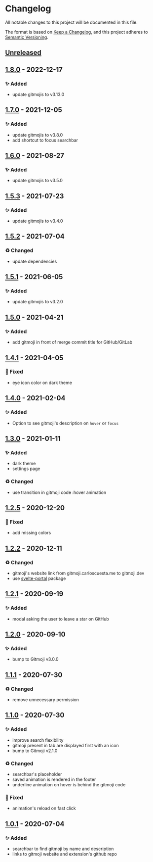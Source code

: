 # Changelog
All notable changes to this project will be documented in this file.

The format is based on [Keep a Changelog](https://keepachangelog.com/en/1.0.0/),
and this project adheres to [Semantic Versioning](https://semver.org/spec/v2.0.0.html).

## [Unreleased]

## [1.8.0] - 2022-12-17
### ✨ Added
- update gitmojis to v3.13.0

## [1.7.0] - 2021-12-05
### ✨ Added
- update gitmojis to v3.8.0
- add shortcut to focus searchbar

## [1.6.0] - 2021-08-27
### ✨ Added
- update gitmojis to v3.5.0

## [1.5.3] - 2021-07-23
### ✨ Added
- update gitmojis to v3.4.0

## [1.5.2] - 2021-07-04
### ♻️ Changed
- update dependencies

## [1.5.1] - 2021-06-05
### ✨ Added
- update gitmojis to v3.2.0


## [1.5.0] - 2021-04-21
### ✨ Added
- add gitmoji in front of merge commit title for GitHub/GitLab

## [1.4.1] - 2021-04-05
### 🐛 Fixed
- eye icon color on dark theme

## [1.4.0] - 2021-02-04
### ✨ Added
- Option to see gitmoji's description on `hover` or `focus`

## [1.3.0] - 2021-01-11
### ✨ Added
- dark theme
- settings page

### ♻️ Changed
- use transition in gitmoji code :hover animation 

## [1.2.5] - 2020-12-20
### 🐛 Fixed
- add missing colors


## [1.2.2] - 2020-12-11
### ♻️ Changed
- gitmoji's website link from gitmoji.carloscuesta.me to gitmoji.dev 
- use [svelte-portal](https://github.com/romkor/svelte-portal) package

## [1.2.1] - 2020-09-19
### ✨ Added
- modal asking the user to leave a star on GitHub  

## [1.2.0] - 2020-09-10
### ✨ Added
- bump to Gitmoji v3.0.0

## [1.1.1] - 2020-07-30
### ♻️ Changed
- remove unnecessary permission

## [1.1.0] - 2020-07-30
### ✨ Added
- improve search flexibility 
- gitmoji present in tab are displayed first with an icon
- bump to Gitmoji v2.1.0

### ♻️ Changed
- searchbar's placeholder
- saved animation is rendered in the footer
- underline animation on hover is behind the gitmoji code

### 🐛 Fixed
- animation's reload on fast click


## [1.0.1] - 2020-07-04
### ✨ Added
- searchbar to find gitmoji by name and description
- links to gitmoji website and extension's github repo



[Unreleased]: https://github.com/johannchopin/gitmoji-browser-extension/compare/v1.8.0...HEAD
[1.8.0]: https://github.com/johannchopin/gitmoji-browser-extension/releases/tag/v1.8.0
[1.7.0]: https://github.com/johannchopin/gitmoji-browser-extension/releases/tag/v1.7.0
[1.6.0]: https://github.com/johannchopin/gitmoji-browser-extension/releases/tag/v1.6.0
[1.5.3]: https://github.com/johannchopin/gitmoji-browser-extension/releases/tag/v1.5.3
[1.5.2]: https://github.com/johannchopin/gitmoji-browser-extension/releases/tag/v1.5.2
[1.5.1]: https://github.com/johannchopin/gitmoji-browser-extension/releases/tag/v1.5.1
[1.5.0]: https://github.com/johannchopin/gitmoji-browser-extension/releases/tag/v1.5.0
[1.4.1]: https://github.com/johannchopin/gitmoji-browser-extension/releases/tag/v1.4.1
[1.4.0]: https://github.com/johannchopin/gitmoji-browser-extension/releases/tag/v1.4.0
[1.3.0]: https://github.com/johannchopin/gitmoji-browser-extension/releases/tag/v1.3.0
[1.2.5]: https://github.com/johannchopin/gitmoji-browser-extension/releases/tag/v1.2.5
[1.2.2]: https://github.com/johannchopin/gitmoji-browser-extension/releases/tag/v1.2.2
[1.2.1]: https://github.com/johannchopin/gitmoji-browser-extension/releases/tag/v1.2.1
[1.2.0]: https://github.com/johannchopin/gitmoji-browser-extension/releases/tag/v1.2.0
[1.1.1]: https://github.com/johannchopin/gitmoji-browser-extension/releases/tag/v1.1.1
[1.1.0]: https://github.com/johannchopin/gitmoji-browser-extension/releases/tag/v1.1.0
[1.0.1]: https://github.com/johannchopin/gitmoji-browser-extension/releases/tag/v1.0.1
